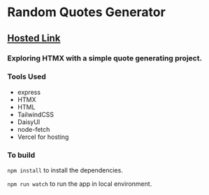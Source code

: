 # Random Quotes Generator

## [Hosted Link](https://nirzon-quotes.vercel.app/)

### Exploring HTMX with a simple quote generating project.

### Tools Used

- express
- HTMX
- HTML
- TailwindCSS
- DaisyUI
- node-fetch
- Vercel for hosting

### To build

`npm install` to install the dependencies.

`npm run watch` to run the app in local environment.
